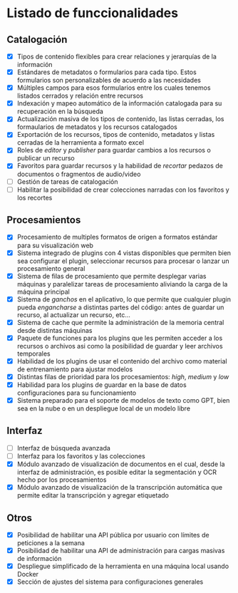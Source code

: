 # Listado de funccionalidades

## Catalogación
- [x] Tipos de contenido flexibles para crear relaciones y jerarquías de la información
- [x] Estándares de metadatos o formularios para cada tipo. Estos formularios son personalizables de acuerdo a las necesidades
- [x] Múltiples campos para esos formularios entre los cuales tenemos listados cerrados y relación entre recursos
- [x] Indexación y mapeo automático de la información catalogada para su recuperación en la búsqueda
- [x] Actualización masiva de los tipos de contenido, las listas cerradas, los formaularios de metadatos y los recursos catalogados
- [x] Exportación de los recursos, tipos de contenido, metadatos y listas cerradas de la herramienta a formato excel
- [x] Roles de _editor_ y _publisher_ para guardar cambios a los recursos o publicar un recurso
- [x] Favoritos para guardar recursos y la habilidad de _recortar_ pedazos de documentos o fragmentos de audio/video
- [ ] Gestión de tareas de catalogación
- [ ] Habilitar la posibilidad de crear colecciones narradas con los favoritos y los recortes

## Procesamientos
- [x] Procesamiento de multiples formatos de origen a formatos estándar para su visualización web
- [x] Sistema integrado de plugins con 4 vistas disponibles que permiten bien sea configurar el plugin, seleccionar recursos para procesar o lanzar un procesamiento general
- [x] Sistema de filas de procesamiento que permite desplegar varias máquinas y paralelizar tareas de procesamiento aliviando la carga de la máquina principal
- [x] Sistema de _ganchos_ en el aplicativo, lo que permite que cualquier plugin pueda _engancharse_ a distintas partes del código: antes de guardar un recurso, al actualizar un recurso, etc...
- [x] Sistema de cache que permite la administración de la memoria central desde distintas máquinas
- [x] Paquete de funciones para los plugins que les permiten acceder a los recursos o archivos asi como la posibilidad de guardar y leer archivos temporales
- [x] Habilidad de los plugins de usar el contenido del archivo como material de entrenamiento para ajustar modelos
- [x] Distintas filas de prioridad para los procesamientos: _high_, _medium_ y _low_
- [x] Habilidad para los plugins de guardar en la base de datos configuraciones para su funcionamiento
- [x] Sistema preparado para el soporte de modelos de texto como GPT, bien sea en la nube o en un despliegue local de un modelo libre

## Interfaz
- [ ] Interfaz de búsqueda avanzada
- [ ] Interfaz para los favoritos y las colecciones
- [x] Módulo avanzado de visualización de documentos en el cual, desde la interfaz de administración, es posible editar la segmentación y OCR hecho por los procesamientos
- [x] Módulo avanzado de visualización de la transcripción automática que permite editar la transcripción y agregar etiquetado

## Otros
- [x] Posibilidad de habilitar una API pública por usuario con límites de peticiones a la semana
- [x] Posibilidad de habilitar una API de administración para cargas masivas de información
- [x] Despliegue simplificado de la herramienta en una máquina local usando Docker
- [x] Sección de ajustes del sistema para configuraciones generales